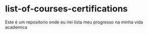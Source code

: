 # list-of-courses-certifications
Este é um repositorio onde eu irei lista meu progresso na minha vida academica
